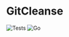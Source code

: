 # GitCleanse
![Tests](https://github.com/OliverKeefe/git-cleanse/actions/workflows/tests.yml/badge.svg)
![Go](https://img.shields.io/badge/golang-00ADD8?&style=plastic&logo=go&logoColor=white)